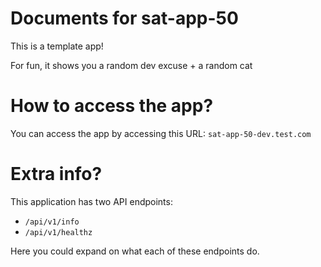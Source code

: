 # Documents for sat-app-50

This is a template app!

For fun, it shows you a random dev excuse + a random cat

# How to access the app?

You can access the app by accessing this URL: `sat-app-50-dev.test.com` 

# Extra info?

This application has two API endpoints:

- `/api/v1/info`
- `/api/v1/healthz`

Here you could expand on what each of these endpoints do.